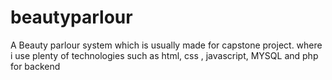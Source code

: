 # beautyparlour
A Beauty parlour system which is usually made for capstone project. where i use plenty of technologies such as html, css , javascript, MYSQL and php for backend 
